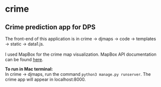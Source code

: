 # crime
## Crime prediction app for DPS <br/>

The front-end of this application is in crime → djmaps → code → templates → static → data1.js. <br/><br/>
I used MapBox for the crime map visualization. MapBox API documentation can be found [here](https://docs.mapbox.com/). <br/>

 **To run in Mac terminal:** <br/>
       In crime → djmaps, run the command `python3 manage.py runserver`. The crime app will appear in localhost:8000. <br/>
